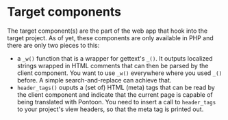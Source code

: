 Target components
=================

The target component(s) are the part of the web app that hook into the target project. As of yet, these components are only available in PHP and there are only two pieces to this:

* a `_w()` function that is a wrapper for gettext's `_()`. It outputs localized strings wrapped in HTML comments that can then be parsed by the client component. You want to use `_w()` everywhere where you used `_()` before. A simple search-and-replace can achieve that.
* `header_tags()` ouputs a (set of) HTML (meta) tags that can be read by the client component and indicate that the current page is capable of being translated with Pontoon. You need to insert a call to `header_tags` to your project's view headers, so that the meta tag is printed out.